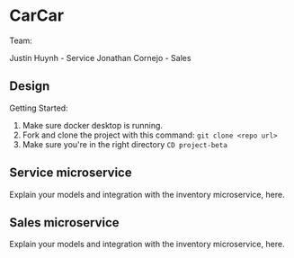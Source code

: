 # CarCar

Team:

Justin Huynh - Service
Jonathan Cornejo - Sales

## Design

Getting Started:
1. Make sure docker desktop is running.
2. Fork and clone the project with this command:
`git clone <repo url>`
3. Make sure you're in the right directory
`CD project-beta`


## Service microservice

Explain your models and integration with the inventory
microservice, here.

## Sales microservice

Explain your models and integration with the inventory
microservice, here.
